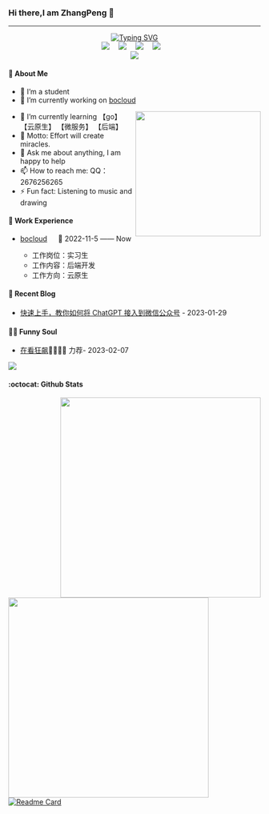###  Hi there,I am ZhangPeng 👋
*** 


<!-- dynamic typing effect 动态打字效果 -->

  <div align="center">
    <a href="https://blog.sunguoqi.com/">
      <img src="https://readme-typing-svg.demolab.com?font=Fira+Code&pause=1000&width=435&lines=log.Println(%22Hello%2C%20World%22);小张同学祝您今天愉快! &center=true&size=27" alt="Typing SVG" />
    </a>
  </div>

  <!-- profile logo 个人资料徽标 -->

  <div align="center">
    <a href="https://www.cnblogs.com/"><img src="https://img.shields.io/badge/Website-博客-blue" /></a>&emsp;
    <a href="https://space.bilibili.com/511475314?spm_id_from=333.1007.0.0"><img src="https://img.shields.io/badge/Bilibili-B站-ff69b4" /></a>&emsp;
    <a href="https://blog.csdn.net/weixin_51299478?spm=1000.2115.3001.5343/"><img src="https://img.shields.io/badge/CSDN-论坛-c32136" /></a>&emsp;
    <a href="https://www.zhihu.com/people/ba-shou-gei-wo-7-35"><img src="https://img.shields.io/badge/Zhihu-知乎-blue" /></a>&emsp;
    <br>
     <!-- Snake Code Contribution Map 贪吃蛇代码贡献图 -->
    <img src="https://cdn.jsdelivr.net/gh/sun0225SUN/sun0225SUN/profile-snake-contrib/github-contribution-grid-snake-dark.svg" />

  </div>

</div>

#### 🤺 About Me
- 👯 I’m a student
- 🔭 I’m currently working on [bocloud](https://www.bocloud.com.cn/)

<img align="right" width="250" src="https://cdn.jsdelivr.net/gh/sun0225SUN/sun0225SUN/assets/images/hi.gif" />

- 🌱 I’m currently learning 【go】 【云原生】 【微服务】 【后端】
- 🤔 Motto: Effort will create miracles.
- 💬 Ask me about anything, I am happy to help
- 📫 How to reach me: QQ：2676256265
- ⚡ Fun fact: Listening to music and drawing

#### 🏢 Work Experience


- [bocloud](https://www.bocloud.com.cn/) &emsp; 📌 2022-11-5 —— Now

  - 工作岗位：实习生
  - 工作内容：后端开发
  - 工作方向：云原生

</td>
</tr>

<tr><td>
  
#### 📃 Recent Blog


<!-- START_SECTION:blog -->

* <a href='https://blog.sunguoqi.com/archives/chatgpt' target='_blank'>快速上手，教你如何将 ChatGPT 接入到微信公众号</a> - 2023-01-29
<!-- END_SECTION:blog -->

</td></tr>

<tr><td>
  
#### 🤾‍♂️ Funny Soul
* <a href='http://movie.douban.com/subject/35465232/' target='_blank'>在看狂飙</a>🦉🦉🦉🦉 力荐- 2023-02-07
  
  
<img src="https://cdn.jsdelivr.net/gh/sun0225SUN/sun0225SUN/assets/images/icon.png" />

#### :octocat: Github Stats
  
<div>
 
<img align="right" width="400" src="https://camo.githubusercontent.com/6e44bc35fb6101eee7ea714937413aa80b8c786bd7bb83861801c48ed404d851/68747470733a2f2f692e706f7374696d672e63632f4732536777547a642f72696768742e676966"/>
  
<img align="left" width="400" src="https://github-readme-stats.vercel.app/api?username=ILoveYou00&hide_title=true&hide_border=true&show_icons=trueline_height=21&text_color=000&icon_color=000&bg_color=0,ea6161,ffc64d,fffc4d,52fa5a&theme=graywhite)](https://github.com/anuraghazra/github-readme-stats"/>

  
[![Readme Card](https://github-readme-stats.vercel.app/api/pin/?username=ILoveYou00&repo=Cloud189Checkin)](https://github.com/anuraghazra/github-readme-stats)
  
  
</div>
